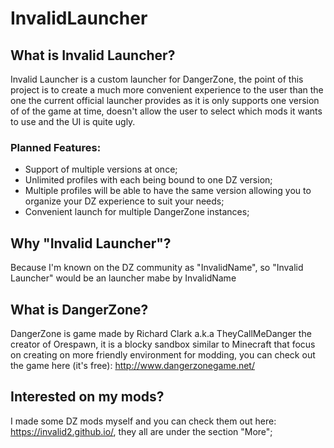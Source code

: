 # InvalidLauncher
## What is Invalid Launcher?
Invalid Launcher is a custom launcher for DangerZone, the point of this project is to create a much more convenient experience to the user than the one the current official launcher provides as it is only supports one version of of the game at time, doesn't allow the user to select which mods it wants to use and the UI is quite ugly.

### Planned Features:
- Support of multiple versions at once;
- Unlimited profiles with each being bound to one DZ version;
- Multiple profiles will be able to have the same version allowing you to organize your DZ experience to suit your needs;
- Convenient launch for multiple DangerZone instances;

## Why "Invalid Launcher"?
Because I'm known on the DZ community as "InvalidName", so "Invalid Launcher" would be an launcher mabe by InvalidName

## What is DangerZone?
DangerZone is game made by Richard Clark a.k.a TheyCallMeDanger the creator of Orespawn, it is a blocky sandbox similar to Minecraft that focus on creating on more friendly environment for modding, you can check out the game here (it's free): http://www.dangerzonegame.net/

## Interested on my mods?
I made some DZ mods myself and you can check them out here: https://invalid2.github.io/, they all are under the section "More";
